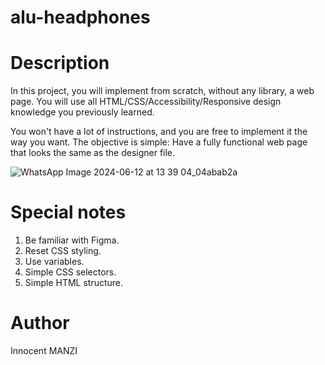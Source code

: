 # alu-headphones

# Description
In this project, you will implement from scratch, without any library, a web page. You will use all HTML/CSS/Accessibility/Responsive design knowledge you previously learned.

You won't have a lot of instructions, and you are free to implement it the way you want. The objective is simple: Have a fully functional web page that looks the same as the designer file.

![WhatsApp Image 2024-06-12 at 13 39 04_04abab2a](https://github.com/innocentmanzi/alu-headphones/assets/116680024/5b8880fc-d3fb-483f-aaf7-539eff42b1e6)


# Special notes
1. Be familiar with Figma.
2. Reset CSS styling.
3. Use variables.
4. Simple CSS selectors.
5. Simple HTML structure.

# Author
Innocent MANZI 
